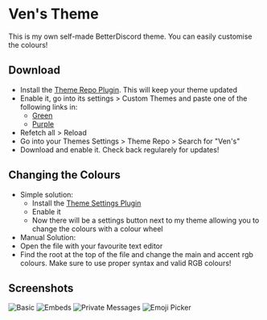 # Ven's Theme
This is my own self-made BetterDiscord theme. You can easily customise the colours!

## Download
- Install the [Theme Repo Plugin](https://betterdiscord.net/ghdl?url=https://raw.githubusercontent.com/mwittrien/BetterDiscordAddons/master/Plugins/ThemeRepo/ThemeRepo.plugin.js). This will keep your theme updated
- Enable it, go into its settings > Custom Themes and paste one of the following links in:
  - [Green](https://raw.githubusercontent.com/Mattis6666/BetterDiscord-Themes/master/VensGreen.theme.css)
  - [Purple](https://raw.githubusercontent.com/Mattis6666/BetterDiscord-Themes/master/VensPurple.theme.css)
- Refetch all > Reload
- Go into your Themes Settings > Theme Repo > Search for "Ven's"
- Download and enable it. Check back regularely for updates!

## Changing the Colours
- Simple solution:
  - Install the [Theme Settings Plugin](https://github.com/mwittrien/BetterDiscordAddons/tree/master/Plugins/ThemeSettings)
  - Enable it
  - Now there will be a settings button next to my theme allowing you to change the colours with a colour wheel
 - Manual Solution:
  - Open the file with your favourite text editor
  - Find the root at the top of the file and change the main and accent rgb colours. Make sure to use proper syntax and valid RGB colours!
  
## Screenshots
![Basic](https://raw.githubusercontent.com/Mattis6666/BetterDiscord-Themes/master/Screenshots/Purple1.png)
![Embeds](https://raw.githubusercontent.com/Mattis6666/BetterDiscord-Themes/master/Screenshots/Purple2.png)
![Private Messages](https://raw.githubusercontent.com/Mattis6666/BetterDiscord-Themes/master/Screenshots/Purple3.png)
![Emoji Picker](https://raw.githubusercontent.com/Mattis6666/BetterDiscord-Themes/master/Screenshots/Purple4.png)

